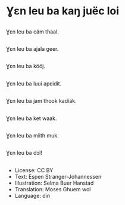 # Ɣεn leu ba kaŋ juëc loi

##
Ɣεn leu ba cäm thaal.

##
Ɣεn leu ba ajala geer.

##
Ɣεn leu ba kööj.

##
Ɣεn leu ba luui apεidit.

##
Ɣεn leu ba jam thook kadiäk.

##
Ɣεn leu ba ket waak.

##
Ɣεn leu ba miith muk.

##
Ɣεn leu ba dɔl!

##
* License: CC BY
* Text: Espen Stranger-Johannessen
* Illustration: Selma Buer Hanstad
* Translation: Moses Ghuem wol
* Language: din
